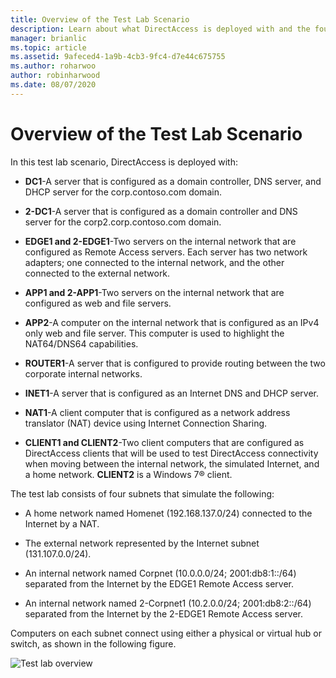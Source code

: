 ```yaml
---
title: Overview of the Test Lab Scenario
description: Learn about what DirectAccess is deployed with and the four subnets that make up the the test lab.
manager: brianlic
ms.topic: article
ms.assetid: 9afeced4-1a9b-4cb3-9fc4-d7e44c675755
ms.author: roharwoo
author: robinharwood
ms.date: 08/07/2020
---
```

# Overview of the Test Lab Scenario

>

In this test lab scenario, DirectAccess is deployed with:

-   **DC1**-A server that is configured as a domain controller, DNS server, and DHCP server for the corp.contoso.com domain.

-   **2-DC1**-A server that is configured as a domain controller and DNS server for the corp2.corp.contoso.com domain.

-   **EDGE1 and 2-EDGE1**-Two servers on the internal network that are configured as Remote Access servers. Each server has two network adapters; one connected to the internal network, and the other connected to the external network.

-   **APP1 and 2-APP1**-Two servers on the internal network that are configured as web and file servers.

-   **APP2**-A computer on the internal network that is configured as an IPv4 only web and file server. This computer is used to highlight the NAT64/DNS64 capabilities.

-   **ROUTER1**-A server that is configured to provide routing between the two corporate internal networks.

-   **INET1**-A server that is configured as an Internet DNS and DHCP server.

-   **NAT1**-A client computer that is configured as a network address translator (NAT) device using Internet Connection Sharing.

-   **CLIENT1 and CLIENT2**-Two client computers that are configured as DirectAccess clients that will be used to test DirectAccess connectivity when moving between the internal network, the simulated Internet, and a home network. **CLIENT2** is a  Windows 7&reg;  client.

The test lab consists of four subnets that simulate the following:

-   A home network named Homenet (192.168.137.0/24) connected to the Internet by a NAT.

-   The external network represented by the Internet subnet (131.107.0.0/24).

-   An internal network named Corpnet (10.0.0.0/24; 2001:db8:1::/64) separated from the Internet by the EDGE1 Remote Access server.

-   An internal network named 2-Corpnet1 (10.2.0.0/24; 2001:db8:2::/64) separated from the Internet by the 2-EDGE1 Remote Access server.

Computers on each subnet connect using either a physical or virtual hub or switch, as shown in the following figure.

![Test lab overview](../../../media/Overview-of-the-Test-Lab-Scenario_4/TLG_DA_Multisite.png)



